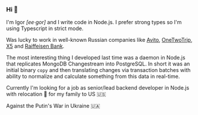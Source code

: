### Hi 👋

I'm Igor *[ee·gor]* and I write code in Node.js. I prefer strong types so I'm using Typescript in strict mode.

Was lucky to work in well-known Russian companies like [Avito](https://www.avito.ru), [OneTwoTrip](https://www.onetwotrip.com/en-us/), [X5](https://www.x5.ru/en/) and [Raiffeisen Bank](https://www.raiffeisen.ru/en/).

The most interesting thing I developed last time was a daemon in Node.js that replicates MongoDB Changestream into PostgreSQL. In short it was an initial binary `copy` and then translating changes via transaction batches with ability to normalize and calculate something from this data in real-time.

Currently I'm looking for a job as senior/lead backend developer in Node.js with relocation 🚜 for my family to US 🇺🇸

Against the Putin's War in Ukraine 🇺🇦
